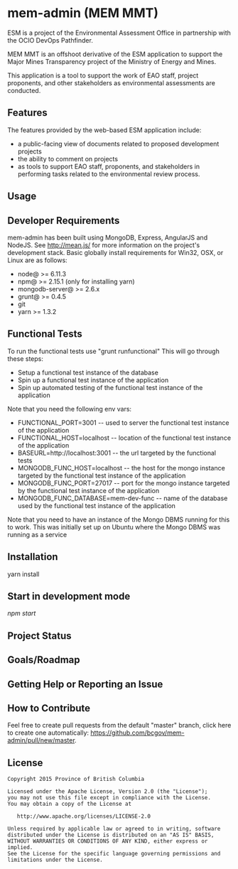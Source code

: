 # mem-admin (MEM MMT)
ESM is a project of the Environmental Assessment Office in partnership with the OCIO DevOps Pathfinder.

MEM MMT is an offshoot derivative of the ESM application to support the Major Mines Transparency project of the Ministry of Energy and Mines.

This application is a tool to support the work of EAO staff, project proponents, and other stakeholders as environmental assessments are conducted.

## Features

The features provided by the web-based ESM application include:

* a public-facing view of documents related to proposed development projects
* the ability to comment on projects
* as tools to support EAO staff, proponents, and stakeholders in performing tasks related to the environmental review process.

## Usage

## Developer Requirements

mem-admin has been built using MongoDB, Express, AngularJS and NodeJS.  See http://mean.js/ for more information on the project's development stack. Basic globally install requirements for Win32, OSX, or Linux are as follows:
* node@ >= 6.11.3
* npm@ >= 2.15.1 (only for installing yarn)
* mongodb-server@ >= 2.6.x
* grunt@ >= 0.4.5
* git
* yarn >= 1.3.2

## Functional Tests

To run the functional tests use "grunt runfunctional"
This will go through these steps:
* Setup a functional test instance of the database
* Spin up a functional test instance of the application
* Spin up automated testing of the functional test instance of the application

Note that you need the following env vars:
* FUNCTIONAL_PORT=3001 -- used to server the functional test instance of the application
* FUNCTIONAL_HOST=localhost -- location of the functional test instance of the application
* BASEURL=http://localhost:3001 -- the url targeted by the functional tests
* MONGODB_FUNC_HOST=localhost -- the host for the mongo instance targeted by the functional test instance of the application
* MONGODB_FUNC_PORT=27017 -- port for the mongo instance targeted by the functional test instance of the application
* MONGODB_FUNC_DATABASE=mem-dev-func -- name of the database used by the functional test instance of the application


Note that you need to have an instance of the Mongo DBMS running for this to work.
This was initially set up on Ubuntu where the Mongo DBMS was running as a service
## Installation
 yarn install

## Start in development mode
 *npm start*
 
## Project Status

## Goals/Roadmap

## Getting Help or Reporting an Issue

## How to Contribute
Feel free to create pull requests from the default "master" branch, click here to create one automatically: https://github.com/bcgov/mem-admin/pull/new/master.

## License

    Copyright 2015 Province of British Columbia

    Licensed under the Apache License, Version 2.0 (the "License");
    you may not use this file except in compliance with the License.
    You may obtain a copy of the License at 

       http://www.apache.org/licenses/LICENSE-2.0

    Unless required by applicable law or agreed to in writing, software
    distributed under the License is distributed on an "AS IS" BASIS,
    WITHOUT WARRANTIES OR CONDITIONS OF ANY KIND, either express or implied.
    See the License for the specific language governing permissions and
    limitations under the License.
   
